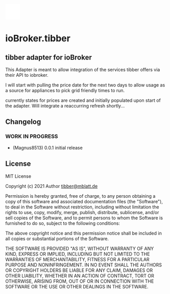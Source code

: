 ![Logo](admin/tibber.png)
# ioBroker.tibber

<!--


#[![NPM version](https://img.shields.io/npm/v/iobroker.template.svg)](https://www.npmjs.com/package/iobroker.template)
#[![Downloads](https://img.shields.io/npm/dm/iobroker.template.svg)](https://www.npmjs.com/package/iobroker.template)
#![Number of Installations (latest)](https://iobroker.live/badges/template-installed.svg)
#![Number of Installations (stable)](https://iobroker.live/badges/template-stable.svg)
#[![Dependency Status](https://img.shields.io/david/Author/iobroker.template.svg)](https://david-dm.org/Author/iobroker.template)

[![NPM](https://nodei.co/npm/iobroker.template.png?downloads=true)](https://nodei.co/npm/iobroker.template/)

**Tests:** ![Test and Release](https://github.com/Author/ioBroker.template/workflows/Test%20and%20Release/badge.svg)
-->

## tibber adapter for ioBroker

This Adapter is meant to allow integration of the services tibber offers via their API to iobroker.

I will start with pulling the price date for the next two days to allow usage as a source for appliances to pick grid friendly times to run.

currently states for prices are created and initially populated upon start of the adapter. Will integrate a reaccurring refresh shortly...

## Changelog
<!--
    Placeholder for the next version (at the beginning of the line):
    ### **WORK IN PROGRESS**
-->

### **WORK IN PROGRESS**
* (Magnus8513) 0.0.1 initial release 

## License
MIT License

Copyright (c) 2021 Author <tibber@mblatt.de>

Permission is hereby granted, free of charge, to any person obtaining a copy
of this software and associated documentation files (the "Software"), to deal
in the Software without restriction, including without limitation the rights
to use, copy, modify, merge, publish, distribute, sublicense, and/or sell
copies of the Software, and to permit persons to whom the Software is
furnished to do so, subject to the following conditions:

The above copyright notice and this permission notice shall be included in all
copies or substantial portions of the Software.

THE SOFTWARE IS PROVIDED "AS IS", WITHOUT WARRANTY OF ANY KIND, EXPRESS OR
IMPLIED, INCLUDING BUT NOT LIMITED TO THE WARRANTIES OF MERCHANTABILITY,
FITNESS FOR A PARTICULAR PURPOSE AND NONINFRINGEMENT. IN NO EVENT SHALL THE
AUTHORS OR COPYRIGHT HOLDERS BE LIABLE FOR ANY CLAIM, DAMAGES OR OTHER
LIABILITY, WHETHER IN AN ACTION OF CONTRACT, TORT OR OTHERWISE, ARISING FROM,
OUT OF OR IN CONNECTION WITH THE SOFTWARE OR THE USE OR OTHER DEALINGS IN THE
SOFTWARE.
